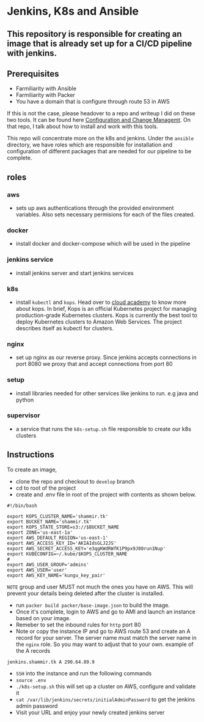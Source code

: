 # Jenkins, K8s and Ansible

## This repository is responsible for creating an image that is already set up for a CI/CD pipeline with jenkins.

## Prerequisites

- Farmiliarity with Ansible 
- Farmiliarity with Packer
- You have a domain that is configure through route 53 in AWS

If this is not the case, please headover to a repo and writeup I did on these two tools. It can be found here [Configuration and Change Managemt](https://github.com/mirr254/change-management). On that repo, I talk about how to install and work with this tools.  

This repo will concentrate more on the k8s and jenkins. Under the `ansible` directory, we have roles which are responsible for installation and configuration of different packages that are needed for our pipeline to be complete.

## roles
### aws
- sets up aws authentications through the provided environment variables. Also sets necessary permisions for each of the files created.
### docker
- install docker and docker-compose which will be used in the pipeline
### jenkins service
- install jenkins server and start jenkins services
### k8s
- install `kubectl` and `kops`. Head over to [cloud academy](https://cloudacademy.com/blog/kubernetes-operations-with-kops/) to know more about kops. In brief, Kops is an official Kubernetes project for managing production-grade Kubernetes clusters. Kops is currently the best tool to deploy Kubernetes clusters to Amazon Web Services. The project describes itself as kubectl for clusters.
### nginx
- set up nginx as our reverse proxy. Since jenkins accepts connections in port 8080 we proxy that and accept connections from port 80
### setup
- install libraries needed for other services like jenkins to run. e.g java and python
### supervisor
- a service that runs the `k8s-setup.sh` file responsible to create our k8s clusters

## Instructions

To create an image, 
- clone the repo and checkout to `develop` branch
- cd to root of the project
- create and .env file in root of the project with contents as shown below.

```
#!/bin/bash

export KOPS_CLUSTER_NAME='shammir.tk'
export BUCKET_NAME='shammir.tk'
export KOPS_STATE_STORE=s3://$BUCKET_NAME
export ZONE='us-east-1a'
export AWS_DEFAULT_REGION='us-east-1'
export AWS_ACCESS_KEY_ID='AKIAIdsGLJ2JS'
export AWS_SECRET_ACCESS_KEY='e3qgKWdRWfK1P9px9J80run1Nup'
export KUBECONFIG=~/.kube/$KOPS_CLUSTER_NAME
#
export AWS_USER_GROUP='admins'
export AWS_USER='user'
export AWS_KEY_NAME='kungu_key_pair'

```

`NOTE` group and user MUST not much the ones you have on AWS. This will prevent your details being deleted after the cluster is installed.

- run `packer build packer/base-image.json` to build the image.
- Once it's complete, login to AWS and go to AMI and launch an instance based on your image.
- Remeber to set the inbound rules for `http` port 80
- Note or copy the instance IP and go to AWS route 53 and create an A record for your server. The server name must match the server name in the `nginx` role. So you may want to adjust that to your own.
example of the A records
```
jenkins.shammir.tk A 290.64.89.9
```

- `SSH` into the instance and run the following commands
- `source .env `
- `./k8s-setup.sh` this will set up a cluster on AWS, configure and validate it
- `cat /var/lib/jenkins/secrets/initialAdminPassword` to get the jenkins admin password
- Visit your URL and enjoy your newly created jenkins server

